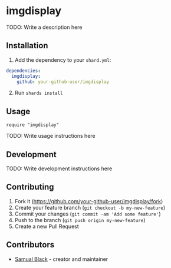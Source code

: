 # imgdisplay

TODO: Write a description here

## Installation

1. Add the dependency to your `shard.yml`:
```yaml
dependencies:
  imgdisplay:
    github: your-github-user/imgdisplay
```
2. Run `shards install`

## Usage

```crystal
require "imgdisplay"
```

TODO: Write usage instructions here

## Development

TODO: Write development instructions here

## Contributing

1. Fork it (<https://github.com/your-github-user/imgdisplay/fork>)
2. Create your feature branch (`git checkout -b my-new-feature`)
3. Commit your changes (`git commit -am 'Add some feature'`)
4. Push to the branch (`git push origin my-new-feature`)
5. Create a new Pull Request

## Contributors

- [Samual Black](https://github.com/your-github-user) - creator and maintainer
